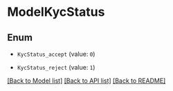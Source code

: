# ModelKycStatus


## Enum

* `KycStatus_accept` (value: `0`)

* `KycStatus_reject` (value: `1`)

[[Back to Model list]](../README.md#documentation-for-models) [[Back to API list]](../README.md#documentation-for-api-endpoints) [[Back to README]](../README.md)


